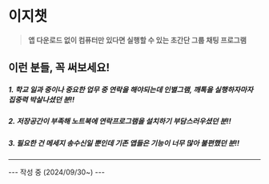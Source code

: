 # 이지챗
> **앱 다운로드 없이 컴퓨터만 있다면 실행할 수 있는 초간단 그룹 채팅 프로그램**

## 이런 분들, 꼭 써보세요!

##### 1. 학교 일과 중이나 중요한 업무 중 연락을 해야되는데 인별그램, 깨톡을 실행하자마자 집중력 박살나셨던 분!!
##### 2. 저장공간이 부족해 노트북에 연락프로그램을 설치하기 부담스러우셨던 분!!
##### 3. 필요한 건 메세지 송수신일 뿐인데 기존 앱들은 기능이 너무 많아 불편했던 분!!

---

--- 작성 중 (2024/09/30~) ---

